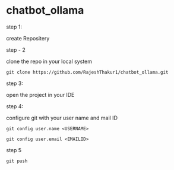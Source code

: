 # chatbot_ollama
step 1: 

create Repositery

step - 2

clone the repo in your local system 

```commandline
git clone https://github.com/RajeshThakur1/chatbot_ollama.git
```

step 3:

open the project in your IDE

step 4:

configure git with your user name and mail ID

```commandline
git config user.name <USERNAME>
```
```commandline
git config user.email <EMAILID>
```

step 5 

```commandline
git push
```